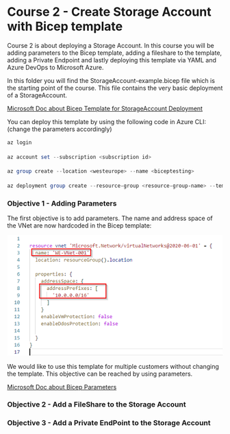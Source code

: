 # Course 2 - Create Storage Account with Bicep template

Course 2 is about deploying a Storage Account. In this course you will be adding parameters to the Bicep template, adding a fileshare to the template, adding a Private Endpoint and lastly deploying this template via YAML and Azure DevOps to Microsoft Azure.

In this folder you will find the StorageAccount-example.bicep file which is the starting point of the course. This file contains the very basic deployment of a StorageAccount.

[Microsoft Doc about Bicep Template for StorageAccount Deployment](https://docs.microsoft.com/en-us/azure/templates/microsoft.storage/storageaccounts?tabs=bicep)

You can deploy this template by using the following code in Azure CLI: (change the parameters accordingly)

````Powershell
az login

az account set --subscription <subscription id>

az group create --location <westeurope> --name <biceptesting>

az deployment group create --resource-group <resource-group-name> --template-file <path-to-template> --parameters <parameters>
````

### Objective 1 - Adding Parameters

The first objective is to add parameters. The name and address space of the VNet are now hardcoded in the Bicep template:

![Hardcoded Parameters](https://github.com/Ruthhl3ss/AzureDevOpsCourse/blob/main/Images/VNethardcodedparameters.png)

We would like to use this template for multiple customers without changing the template. This objective can be reached by using parameters.

[Microsoft Doc about Bicep Parameters](https://docs.microsoft.com/en-us/azure/azure-resource-manager/bicep/parameters)


### Objective 2 - Add a FileShare to the Storage Account


### Objective 3 - Add a Private EndPoint to the Storage Account

